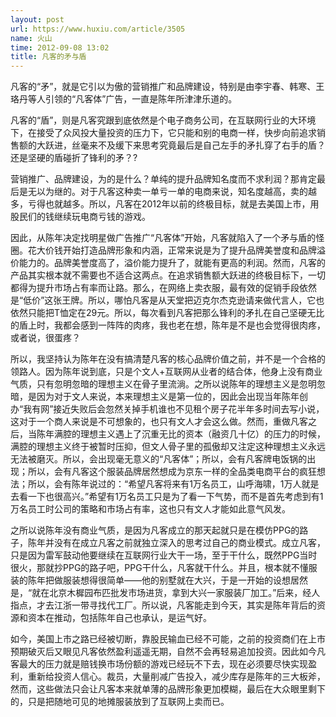 ```yaml
---
layout: post
url: https://www.huxiu.com/article/3505
name: 火山
time: 2012-09-08 13:02
title: 凡客的矛与盾
---
```

凡客的“矛”，就是它引以为傲的营销推广和品牌建设，特别是由李宇春、韩寒、王珞丹等人引领的“凡客体”广告，一直是陈年所津津乐道的。

凡客的“盾”，则是凡客究跟到底依然是个电子商务公司，在互联网行业的大环境下，在接受了众风投大量投资的压力下，它只能和别的电商一样，快步向前追求销售额的大跃进，丝毫来不及缓下来思考究竟最后是自己左手的矛扎穿了右手的盾？还是坚硬的盾碰折了锋利的矛？?

营销推广、品牌建设，为的是什么？单纯的提升品牌知名度而不求利润？那肯定最后是无以为继的。对于凡客这种卖一单亏一单的电商来说，知名度越高，卖的越多，亏得也就越多。所以，凡客在2012年以前的终极目标，就是去美国上市，用股民们的钱继续玩电商亏钱的游戏。

因此，从陈年决定找明星做广告推广“凡客体”开始，凡客就陷入了一个矛与盾的怪圈。花大价钱开始打造品牌形象和内涵，正常来说是为了提升品牌美誉度和品牌溢价能力的。品牌美誉度高了，溢价能力提升了，就能有更高的利润。然而，凡客的产品其实根本就不需要也不适合这两点。在追求销售额大跃进的终极目标下，一切都得为提升市场占有率而让路。那么，在网络上卖衣服，最有效的促销手段依然是“低价”这张王牌。所以，哪怕凡客是从天堂把迈克尔杰克逊请来做代言人，它也依然只能把T恤定在29元。所以，每次看到凡客把那么锋利的矛扎在自己坚硬无比的盾上时，我都会感到一阵阵的肉疼，我也老在想，陈年是不是也会觉得很肉疼，或者说，很蛋疼？

所以，我坚持认为陈年在没有搞清楚凡客的核心品牌价值之前，并不是一个合格的领路人。因为陈年说到底，只是个文人+互联网从业者的结合体，他身上没有商业气质，只有忽明忽暗的理想主义在骨子里流淌。之所以说陈年的理想主义是忽明忽暗，是因为对于文人来说，本来理想主义是第一位的，因此会出现当年陈年创办“我有网”接近失败后会忽然关掉手机谁也不见租个房子花半年多时间去写小说，这对于一个商人来说是不可想象的，也只有文人才会这么做。然而，重做凡客之后，当陈年满腔的理想主义遇上了沉重无比的资本（融资几十亿）的压力的时候，满腔的理想主义终于被暂时压抑，但文人骨子里的孤傲却又注定这种理想主义永远无法被磨灭。所以，会出现毫无意义的“凡客体”；所以，会有凡客牌电饭锅的出现；所以，会有凡客这个服装品牌居然想成为京东一样的全品类电商平台的疯狂想法；所以，会有陈年说过的：“希望凡客将来有1万名员工，山呼海啸，1万人就是去看一下也很高兴。”希望有1万名员工只是为了看一下气势，而不是首先考虑到有1万名员工时公司的策略和市场占有率，这也只有文人才能如此意气风发。

之所以说陈年没有商业气质，是因为凡客成立的那天起就只是在模仿PPG的路子，陈年并没有在成立凡客之前就独立深入的思考过自己的商业模式。成立凡客，只是因为雷军鼓动他要继续在互联网行业大干一场，至于干什么，既然PPG当时很火，那就抄PPG的路子吧，PPG干什么，凡客就干什么。并且，根本就不懂服装的陈年把做服装想得很简单——他的别墅就在大兴，于是一开始的设想居然是，“就在北京木樨园布匹批发市场进货，拿到大兴一家服装厂加工。”后来，经人指点，才去江浙一带寻找代工厂。所以说，凡客能走到今天，其实是陈年背后的资源和资本在推动，包括陈年自己也承认，是运气好。

如今，美国上市之路已经被切断，靠股民输血已经不可能，之前的投资商们在上市预期破灭后又眼见凡客依然盈利遥遥无期，自然不会再轻易追加投资。因此如今凡客最大的压力就是赔钱换市场份额的游戏已经玩不下去，现在必须要尽快实现盈利，重新给投资人信心。裁员，大量削减广告投入，减少库存是陈年的三大板斧，然而，这些做法只会让凡客本来就单薄的品牌形象更加模糊，最后在大众眼里剩下的，只是把随地可见的地摊服装放到了互联网上卖而已。


